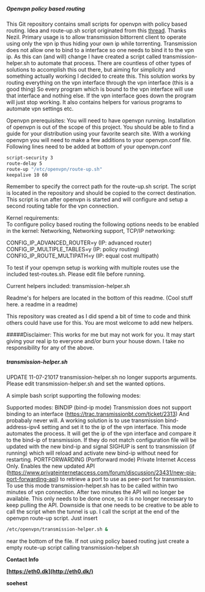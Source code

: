 ##### Openvpn policy based routing

This Git repository contains small scripts for openvpn with policy based routing. Idea and route-up.sh script originated from this [thread](http://lime-technology.com/forum/index.php?topic=33118.0). Thanks Nezil. Primary usage is to allow transmission bittorrent client to operate using only the vpn ip thus hiding your own ip while torrenting. Transmission does not allow one to bind to a interface so one needs to bind it to the vpn ip. As this can (and will) change I have created a script called transmission-helper.sh to automate that process. There are countless of other types of solutions to accomplish this out there, but aiming for simplicity and something actually working I decided to create this. This solution works by routing everything on the vpn interface through the vpn interface (this is a good thing) So every program which is bound to the vpn interface will use that interface and nothing else. If the vpn interface goes down the program will just stop working. It also contains helpers for various programs to automate vpn settings etc.

Openvpn prerequisites:
You will need to have openvpn running. Installation of openvpn is out of the scope of this project. You should be able to find a guide for your distribution using your favorite search site. With a working openvpn you will need to make a few additions to your openvpn.conf file. Following lines need to be added at bottom of your openvpn.conf

```bash
script-security 3
route-delay 5
route-up "/etc/openvpn/route-up.sh"
keepalive 10 60
```
Remember to specify the correct path for the route-up.sh script. The script is located in the repository and should be copied to the correct destination. This script is run after openvpn is started and will configure and setup a second routing table for the vpn connection.

Kernel requirements:  
To configure policy based routing the following options needs to be enabled in the kernel:
Networking, Networking support, TCP/IP networking:

CONFIG_IP_ADVANCED_ROUTER=y (IP: advanced router)  
CONFIG_IP_MULTIPLE_TABLES=y (IP: policy routing)  
CONFIG_IP_ROUTE_MULTIPATH=y (IP: equal cost multipath)  

To test if your openvpn setup is working with multiple routes use the included test-routes.sh. Please edit file before running.

Current helpers included:
transmission-helper.sh

Readme's for helpers are located in the bottom of this readme. (Cool stuff here. a readme in a readme)

This repository was created as I did spend a bit of time to code and think others could have use for this. You are most welcome to add new helpers.

#####Disclaimer:
This works for me but may not work for you. It may start giving your real ip to everyone and/or burn your house down. I take no responsibility for any of the above.

##### transmission-helper.sh
UPDATE 11-07-21017
transmission-helper.sh no longer supports arguments. Please edit transmission-helper.sh and set the wanted options.

A simple bash script supporting the following modes:

Supported modes:
BINDIP (bind-ip mode) Transmission does not support binding to an interface (https://trac.transmissionbt.com/ticket/2313) And probabaly never will. A working solution is to use transmission bind-address-ipv4 setting and set it to the ip of the vpn interface. This mode automates the process. It will get the ip of the vpn interface and compare it to the bind-ip of transmission. If they do not match configuration file will be updated with the new bind-ip and signal SIGHUP is sent to transmission (if running) which will reload and activate new bind-ip without need for restarting.
PORTFORWARDING (Portforward mode) Private Internet Access Only. Enables the new updated API (https://www.privateinternetaccess.com/forum/discussion/23431/new-pia-port-forwarding-api) to retrieve a port to use as peer-port for transmission. To use this mode transmission-helper.sh has to be called within two minutes of vpn connection. After two minutes the API will no longer be available. This only needs to be done once, so it is no longer necessary to keep pulling the API. Downside is that one needs to be creative to be able to call the script when the tunnel is up. I call the script at the end of the openvpn route-up script. Just insert 
```bash
/etc/openvpn/transmission-helper.sh & 
```
near the bottom of the file. If not using policy based routing just create a empty route-up script calling transmission-helper.sh

**Contact Info**

**[https://eth0.dk](http://eth0.dk/)**

**soehest**
